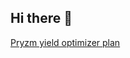 ## Hi there 👋

[Pryzm yield optimizer plan](https://japeka.atlassian.net/jira/software/projects/SCRUM/boards/1/timeline)
